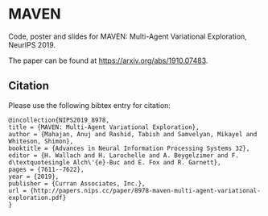 # MAVEN
Code, poster and slides for MAVEN: Multi-Agent Variational Exploration, NeurIPS 2019.

The paper can be found at https://arxiv.org/abs/1910.07483.

## Citation

Please use the following bibtex entry for citation:
```
@incollection{NIPS2019_8978,
title = {MAVEN: Multi-Agent Variational Exploration},
author = {Mahajan, Anuj and Rashid, Tabish and Samvelyan, Mikayel and Whiteson, Shimon},
booktitle = {Advances in Neural Information Processing Systems 32},
editor = {H. Wallach and H. Larochelle and A. Beygelzimer and F. d\textquotesingle Alch\'{e}-Buc and E. Fox and R. Garnett},
pages = {7611--7622},
year = {2019},
publisher = {Curran Associates, Inc.},
url = {http://papers.nips.cc/paper/8978-maven-multi-agent-variational-exploration.pdf}
}

```
